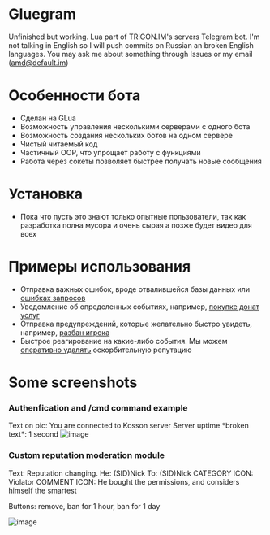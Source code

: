 # Gluegram
Unfinished but working. Lua part of TRIGON.IM's servers Telegram bot. I'm not talking in English so I will push commits on Russian an broken English languages. You may ask me about something through Issues or my email (amd@default.im)

# Особенности бота
- Сделан на GLua
- Возможность управления несколькими серверами с одного бота
- Возможность создания нескольких ботов на одном сервере
- Чистый читаемый код
- Частичный OOP, что упрощает работу с функциями
- Работа через сокеты позволяет быстрее получать новые сообщения

# Установка
- Пока что пусть это знают только опытные пользователи, так как разработка полна мусора и очень сырая а позже будет видео для всех

# Примеры использования
- Отправка важных ошибок, вроде отвалившейся базы данных или [ошибках запросов](https://cloud.githubusercontent.com/assets/9200174/21981017/2e6b4f82-dbee-11e6-925c-fdd876794f3a.png)
- Уведомление об определенных событиях, например, [покупке донат услуг](https://cloud.githubusercontent.com/assets/9200174/21981052/5c4ca284-dbee-11e6-8b02-9fe87a25b1f8.png)
- Отправка предупреждений, которые желательно быстро увидеть, например, [разбан игрока](https://cloud.githubusercontent.com/assets/9200174/21981108/9396ea1a-dbee-11e6-8537-bb80a74eb675.png)
- Быстрое реагирование на какие-либо события. Мы можем [оперативно удалять](https://cloud.githubusercontent.com/assets/9200174/21981170/d4ac49b4-dbee-11e6-9ad2-51e9e94123d9.png) оскорбительную репутацию


# Some screenshots
### Authenfication and /cmd command example
Text on pic: You are connected to Kosson server
Server uptime \*broken text\*: 1 second
![image](https://cloud.githubusercontent.com/assets/9200174/21967382/3bab61d8-db8e-11e6-8121-96d6c5034369.png)

### Custom reputation moderation module
Text: Reputation changing.
He: (SID)Nick
To: (SID)Nick
CATEGORY  ICON: Violator
COMMENT ICON: He bought the permissions, and considers himself the smartest

Buttons: remove, ban for 1 hour, ban for 1 day

![image](https://cloud.githubusercontent.com/assets/9200174/21967388/4dcb17a0-db8e-11e6-8069-7839c6a6d2f8.png)

